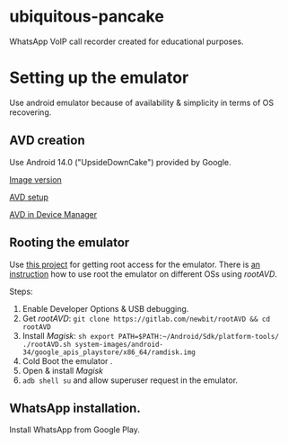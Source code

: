 # ubiquitous-pancake
WhatsApp VoIP call recorder created for educational purposes.

# Setting up the emulator

Use android emulator because of availability & simplicity in terms of OS recovering.

## AVD creation

Use Android 14.0 ("UpsideDownCake") provided by Google.

[Image version](images/avd-image.png)

[AVD setup](images/avd-setup.png)

[AVD in Device Manager](images/avd-in-devicemanager.png)

## Rooting the emulator
Use [this project](https://gitlab.com/newbit/rootAVD) for getting root access for the emulator.
There is [an instruction](https://samsclass.info/128/proj/M142.htm) how to use root the emulator on different OSs using *rootAVD*.

Steps: 
1. Enable Developer Options & USB debugging.
2. Get *rootAVD*: `git clone https://gitlab.com/newbit/rootAVD && cd rootAVD`
3. Install *Magisk*: 
``sh
export PATH=$PATH:~/Android/Sdk/platform-tools/
./rootAVD.sh system-images/android-34/google_apis_playstore/x86_64/ramdisk.img
``
4. Cold Boot the emulator [](images/cold-boot.png).
5. Open & install *Magisk* [](images/open-magisk.png)
6. `adb shell su` and allow superuser request in the emulator. [](images/superuser-request.png)

## WhatsApp installation.
Install WhatsApp from Google Play.
